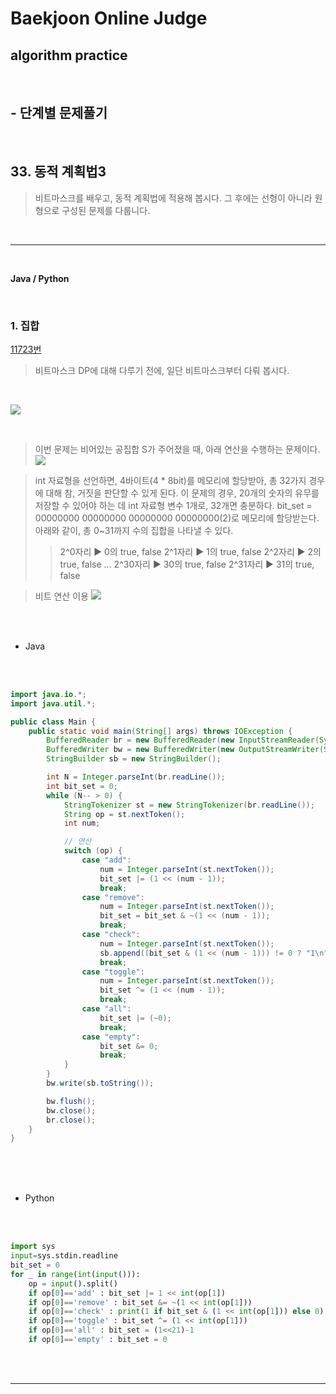 # Baekjoon Online Judge

## algorithm practice
<br>

## - 단계별 문제풀기
<br>

## 33. 동적 계획법3

> 비트마스크를 배우고, 동적 계획법에 적용해 봅시다. 그 후에는 선형이 아니라 원형으로 구성된 문제를 다룹니다.

<br>

---

<br>

**Java / Python**

<br>

### 1. 집합
[11723번](https://www.acmicpc.net/problem/11723)
> 비트마스크 DP에 대해 다루기 전에, 일단 비트마스크부터 다뤄 봅시다.

<br>

![](https://images.velog.io/images/jini_eun/post/fffedf60-dea1-490a-931f-d28c519e45ff/image.png)

<br>

> 이번 문제는 비어있는 공집합 S가 주어졌을 때, 아래 연산을 수행하는 문제이다.
![](https://images.velog.io/images/jini_eun/post/30038e7b-1de3-4d5c-94d7-4b3557271e0a/image.png)

> int 자료형을 선언하면, 4바이트(4 * 8bit)를 메모리에 할당받아, 총 32가지 경우에 대해 참, 거짓을 판단할 수 있게 된다. 이 문제의 경우, 20개의 숫자의 유무를 저장할 수 있어야 하는 데 int 자료형 변수 1개로, 32개면 충분하다.
bit_set = 00000000 00000000 00000000 00000000(2)로 메모리에 할당받는다.
아래와 같이, 총 0~31까지 수의 집합을 나타낼 수 있다.
> > 2^0자리 ▶ 0의 true, false
> > 2^1자리 ▶ 1의 true, false
> > 2^2자리 ▶ 2의 true, false
> > ...
> > 2^30자리 ▶ 30의 true, false
> > 2^31자리 ▶ 31의 true, false

> 비트 연산 이용
![](https://images.velog.io/images/jini_eun/post/46636cae-e6b9-47e8-a962-92da44014709/CBF81AFE-E4CB-441F-8F21-61E7566C6C31_1_105_c.jpeg)

<br><br>

- Java

<br><br>

```java
import java.io.*;
import java.util.*;

public class Main {
	public static void main(String[] args) throws IOException {
		BufferedReader br = new BufferedReader(new InputStreamReader(System.in));
		BufferedWriter bw = new BufferedWriter(new OutputStreamWriter(System.out));
		StringBuilder sb = new StringBuilder();

		int N = Integer.parseInt(br.readLine());
		int bit_set = 0;
		while (N-- > 0) {
			StringTokenizer st = new StringTokenizer(br.readLine());
			String op = st.nextToken();
			int num;

			// 연산
			switch (op) {
				case "add":
					num = Integer.parseInt(st.nextToken());
					bit_set |= (1 << (num - 1));
					break;
				case "remove":
					num = Integer.parseInt(st.nextToken());
					bit_set = bit_set & ~(1 << (num - 1));
					break;
				case "check":
					num = Integer.parseInt(st.nextToken());
					sb.append((bit_set & (1 << (num - 1))) != 0 ? "1\n" : "0\n");
					break;
				case "toggle":
					num = Integer.parseInt(st.nextToken());
					bit_set ^= (1 << (num - 1));
					break;
				case "all":
					bit_set |= (~0);
					break;
				case "empty":
					bit_set &= 0;
					break;
			}
		}
		bw.write(sb.toString());

		bw.flush();
		bw.close();
		br.close();
	}
}
```

<br><br><br>

- Python 

<br><br>

```python
import sys
input=sys.stdin.readline
bit_set = 0
for _ in range(int(input())):
    op = input().split()
    if op[0]=='add' : bit_set |= 1 << int(op[1])
    if op[0]=='remove' : bit_set &= ~(1 << int(op[1]))
    if op[0]=='check' : print(1 if bit_set & (1 << int(op[1])) else 0)
    if op[0]=='toggle' : bit_set ^= (1 << int(op[1]))
    if op[0]=='all' : bit_set = (1<<21)-1
    if op[0]=='empty' : bit_set = 0
```

<br><br>

---

<br>
